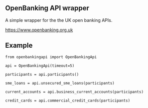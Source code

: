 OpenBanking API wrapper
----------------------
A simple wrapper for the the UK open banking APIs.

https://www.openbanking.org.uk

Example
-----

```
from openbankingapi import OpenBankingApi

api = OpenBankingApi(timeout=5)

participants = api.participants()

sme_loans = api.unsecured_sme_loans(participants)

current_accounts = api.business_current_accounts(participants)

credit_cards = api.commercial_credit_cards(participants)
```
